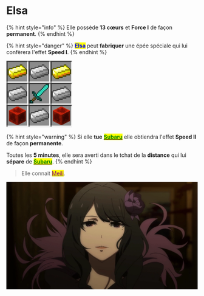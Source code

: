 # Elsa

{% hint style="info" %}
Elle possède **13 cœurs** et **Force I** de façon **permanent**.
{% endhint %}

{% hint style="danger" %}
<mark style="color:blue;">**Elsa**</mark> peut **fabriquer** une épée spéciale qui lui confèrera l'effet **Speed I**.
{% endhint %}

![Couteau Khukuris](<../../../.gitbook/assets/image (15).png>)

{% hint style="warning" %}
Si elle **tue** [<mark style="color:green;">**Subaru**</mark>](../chevaliers/subaru.md) elle obtiendra l'effet **Speed II** de façon **permanente**.

Toutes les **5 minutes**, elle sera averti dans le tchat de la **distance** qui lui **sépare** de [<mark style="color:green;">**Subaru**</mark>](../chevaliers/subaru.md).
{% endhint %}



> Elle connait [<mark style="color:purple;">Meili</mark>](meili.md).&#x20;

![](<../../../.gitbook/assets/image (2).png>)



